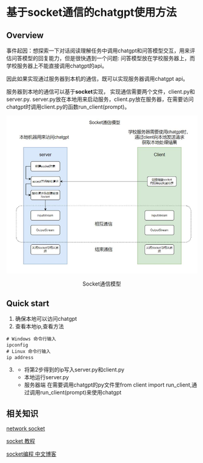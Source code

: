 # 基于socket通信的chatgpt使用方法
## Overview
事件起因：想探索一下对话阅读理解任务中调用chatgpt和问答模型交互，用来评估问答模型的回复能力，但是很快遇到一个问题: 问答模型放在学校服务器上，而学校服务器上不能直接调用chatgpt的api。

因此如果实现通过服务器到本机的通信，既可以实现服务器调用chatgpt api。

服务器到本地的通信可以基于**socket**实现， 实现通信需要两个文件，client.py和server.py. server.py放在本地用来启动服务，client.py放在服务器，在需要访问chatgpt时调用client.py的函数run_client(prompt)。




![Socket通信模型](assets/socket通信模型.jpg)
<center>Socket通信模型</center>


## Quick start
1. 确保本地可以访问chatgpt
2. 查看本地ip,查看方法
```shell
# Windows 命令行输入
ipconfig
# Linux 命令行输入
ip address
```
3. 
   * 将第2步得到的ip写入server.py和client.py
   * 本地运行server.py
   * 服务器端 在需要调用chatgpt的py文件里from client import run_client,通过调用run_client(prompt)来使用chatgpt


## 相关知识
[network socket](https://en.wikipedia.org/wiki/Network_socket)

[socket 教程](https://realpython.com/python-sockets/)

[socket编程 中文博客](https://blog.csdn.net/Dustinthewine/article/details/127631711)